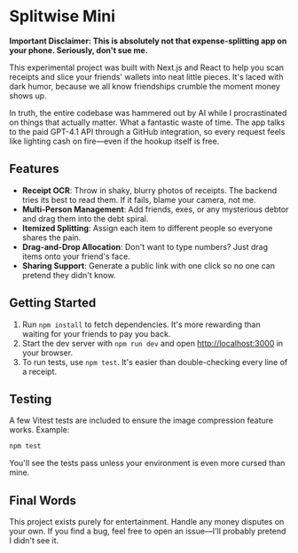 # Splitwise Mini

**Important Disclaimer: This is absolutely not that expense-splitting app on your phone. Seriously, don't sue me.**

This experimental project was built with Next.js and React to help you scan receipts and slice your friends' wallets into neat little pieces. It's laced with dark humor, because we all know friendships crumble the moment money shows up.

In truth, the entire codebase was hammered out by AI while I procrastinated on things that actually matter. What a fantastic waste of time. The app talks to the paid GPT-4.1 API through a GitHub integration, so every request feels like lighting cash on fire—even if the hookup itself is free.

## Features

- **Receipt OCR**: Throw in shaky, blurry photos of receipts. The backend tries its best to read them. If it fails, blame your camera, not me.
- **Multi-Person Management**: Add friends, exes, or any mysterious debtor and drag them into the debt spiral.
- **Itemized Splitting**: Assign each item to different people so everyone shares the pain.
- **Drag-and-Drop Allocation**: Don't want to type numbers? Just drag items onto your friend's face.
- **Sharing Support**: Generate a public link with one click so no one can pretend they didn't know.

## Getting Started

1. Run `npm install` to fetch dependencies. It's more rewarding than waiting for your friends to pay you back.
2. Start the dev server with `npm run dev` and open <http://localhost:3000> in your browser.
3. To run tests, use `npm test`. It's easier than double-checking every line of a receipt.

## Testing

A few Vitest tests are included to ensure the image compression feature works. Example:

```bash
npm test
```

You'll see the tests pass unless your environment is even more cursed than mine.

## Final Words

This project exists purely for entertainment. Handle any money disputes on your own. If you find a bug, feel free to open an issue—I'll probably pretend I didn't see it.
